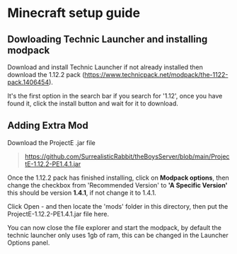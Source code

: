 # Minecraft setup guide

## Dowloading Technic Launcher and installing modpack

Download and install Technic Launcher if not already installed
then download the 1.12.2 pack (https://www.technicpack.net/modpack/the-1122-pack.1406454).

It's the first option in the search bar if you search for '1.12', once you have found it,
click the install button and wait for it to download.

## Adding Extra Mod

Download the ProjectE .jar file
>https://github.com/SurrealisticRabbit/theBoysServer/blob/main/ProjectE-1.12.2-PE1.4.1.jar

Once the 1.12.2 pack has finished installing, click on **Modpack options**, then change the checkbox
from 'Recommended Version' to **'A Specific Version'** this should be version **1.4.1**, if not change it to 1.4.1.

Click Open - and then locate the 'mods' folder in this directory, then put the ProjectE-1.12.2-PE1.4.1.jar file
here.

You can now close the file explorer and start the modpack, by default the technic launcher only uses 1gb of ram, 
this can be changed in the Launcher Options panel.
